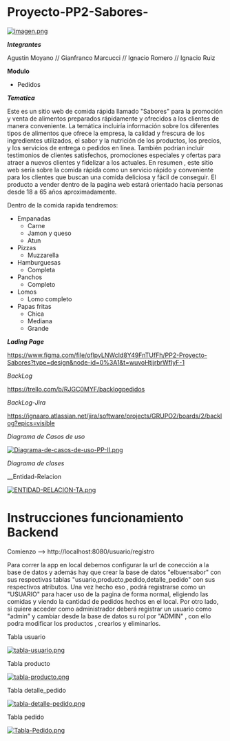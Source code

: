 # Proyecto-PP2-Sabores-

[![imagen.png](https://i.postimg.cc/qRWG5cqG/imagen.png)](https://postimg.cc/hzbxJd9J)

___Integrantes___

Agustin Moyano
// Gianfranco Marcucci
// Ignacio Romero
// Ignacio Ruiz

__Modulo__

- Pedidos

___Tematica___

Este es un sitio web de comida rápida llamado "Sabores" para la promoción y venta de alimentos preparados rápidamente y ofrecidos a los clientes de manera conveniente. La temática incluiría información sobre los diferentes tipos de alimentos que ofrece la empresa, la calidad y frescura de los ingredientes utilizados, el sabor y la nutrición de los productos, los precios, y los servicios de entrega o pedidos en línea. También podrían incluir testimonios de clientes satisfechos, promociones especiales y ofertas para atraer a nuevos clientes y fidelizar a los actuales. En resumen , este sitio web sería sobre la comida rápida como un servicio rápido y conveniente para los clientes que buscan una comida deliciosa y fácil de conseguir. El producto a vender dentro de la pagina web estará orientado hacia personas desde 18 a 65 años aproximadamente.

Dentro de la comida rapida tendremos:

- Empanadas
  - Carne
  - Jamon y queso
  - Atun
- Pizzas
  - Muzzarella
- Hamburguesas
  - Completa
- Panchos
  - Completo
- Lomos
  - Lomo completo
- Papas fritas
  - Chica
  - Mediana
  - Grande

___Lading Page___

https://www.figma.com/file/oflpvLNWcId8Y49FnTUfFh/PP2-Proyecto-Sabores?type=design&node-id=0%3A1&t=wuvoHtjjrbrWfIyF-1

_BackLog_

https://trello.com/b/RJGC0MYF/backlogpedidos

_BackLog-Jira_

https://ignaaro.atlassian.net/jira/software/projects/GRUPO2/boards/2/backlog?epics=visible

_Diagrama de Casos de uso_

[![Diagrama-de-casos-de-uso-PP-II.png](https://i.postimg.cc/xjPrMZkK/Diagrama-de-casos-de-uso-PP-II.png)](https://postimg.cc/z33P10FB)

_Diagrama de clases_


__Entidad-Relacion

[![ENTIDAD-RELACION-TA.png](https://i.postimg.cc/44jd5RHt/ENTIDAD-RELACION-TA.png)](https://postimg.cc/QVkh8Pbx)

# Instrucciones funcionamiento Backend

Comienzo --> http://localhost:8080/usuario/registro

Para correr la app en local debemos configurar la url de conección a la base de datos y además hay que crear la base de datos "elbuensabor" con sus respectivas tablas "usuario,producto,pedido,detalle_pedido" con sus respectivos atributos. Una vez hecho eso , podrá registrarse como un "USUARIO" para hacer uso de la pagina de forma normal, eligiendo las comidas y viendo la cantidad de pedidos hechos en el local. Por otro lado, si quiere acceder como administrador deberá registrar un usuario como "admin" y cambiar desde la base de datos su rol por "ADMIN" , con ello podra modificar los productos , crearlos y eliminarlos.

Tabla usuario

[![tabla-usuario.png](https://i.postimg.cc/nzp7WdGZ/tabla-usuario.png)](https://postimg.cc/8FXjJmYn)

Tabla producto

[![tabla-producto.png](https://i.postimg.cc/FzcYs3ZG/tabla-producto.png)](https://postimg.cc/PvXXSL08)

Tabla detalle_pedido

[![tabla-detalle-pedido.png](https://i.postimg.cc/KzTGnFM8/tabla-detalle-pedido.png)](https://postimg.cc/zbJYrs7s)

Tabla pedido

[![Tabla-Pedido.png](https://i.postimg.cc/0ytyvVvP/Tabla-Pedido.png)](https://postimg.cc/fV9Njjkr)
